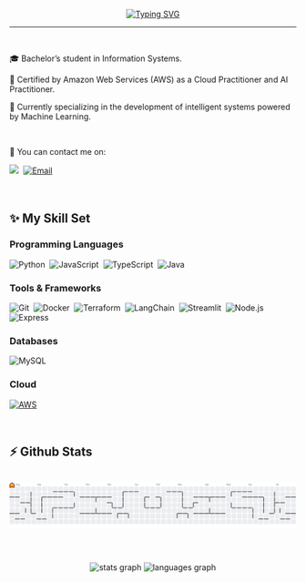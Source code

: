 <p align="center">
  <a href="https://git.io/typing-svg">
    <img src="https://readme-typing-svg.demolab.com?font=Courier+New&weight=500&size=29&pause=1000&color=8F4A92&width=435&separator=%3C&lines=Hello+there+%3A)+I'm+Sarah!%3CWelcome+to+my+profile!+;)" alt="Typing SVG" />
  </a>
</p>

<hr>

<br>
              
🎓 Bachelor’s student in Information Systems.  

🚀 Certified by Amazon Web Services (AWS) as a Cloud Practitioner and AI Practitioner. 

🤖 Currently specializing in the development of intelligent systems powered by Machine Learning.

<br>

💬 You can contact me on:

<a href="https://www.linkedin.com/in/sarah-alves-borges-686678290/" target="_blank">
<img src="https://img.shields.io/badge/-LinkedIn-%23467AA7?style=for-the-badge&logo=linkedin&logoColor=white" target="_blank"></a>&nbsp;
<a href="mailto:sarahalvesborges5@gmail.com" target="_blank">
<img src="https://img.shields.io/badge/email-%23000000.svg?&style=for-the-badge&logo=email&logoColor=white" alt="Email"></a>

<br>

<br>

<br>

## ✨ My Skill Set

### Programming Languages  
![Python](https://img.shields.io/badge/-Python-2C3E50?style=for-the-badge&logo=python&logoColor=white)&nbsp;
![JavaScript](https://img.shields.io/badge/-JavaScript-34495E?style=for-the-badge&logo=javascript&logoColor=white)&nbsp;
![TypeScript](https://img.shields.io/badge/-TypeScript-1F2A44?style=for-the-badge&logo=typescript&logoColor=white)&nbsp;
![Java](https://img.shields.io/badge/java-%232A3D66.svg?style=for-the-badge&logo=openjdk&logoColor=white)



### Tools & Frameworks
![Git](https://img.shields.io/badge/-Git-6C6C6C?style=for-the-badge&logo=git&logoColor=white)&nbsp;
![Docker](https://img.shields.io/badge/-Docker-3A3D4D?style=for-the-badge&logo=docker&logoColor=white)&nbsp;
![Terraform](https://img.shields.io/badge/-Terraform-5D3F6B?style=for-the-badge&logo=terraform&logoColor=white)&nbsp;
![LangChain](https://img.shields.io/badge/langchain-1C3C3C?style=for-the-badge&logo=langchain&logoColor=white)&nbsp;
![Streamlit](https://img.shields.io/badge/-Streamlit-3C1E1E?style=for-the-badge&logo=streamlit&logoColor=white)&nbsp;
![Node.js](https://img.shields.io/badge/-Node.js-2F4F4F?style=for-the-badge&logo=node.js&logoColor=white)&nbsp;
![Express](https://img.shields.io/badge/-Express-1A1A1A?style=for-the-badge&logo=express&logoColor=white)


### Databases  
![MySQL](https://img.shields.io/badge/-MySQL-1C3E4A?style=for-the-badge&logo=mysql&logoColor=white)

### Cloud  
[![AWS](https://img.shields.io/badge/Amazon%20AWS-232F3E?logo=amazonwebservices&logoColor=FF9900&style=for-the-badge)](https://www.credly.com/users/sarah-alves.e55a2d00/edit/badges#credly)



<br>

## ⚡ Github Stats  

<br>

<picture>
  <source media="(prefers-color-scheme: dark)" srcset="https://raw.githubusercontent.com/sarahzxwy/sarahzxwy/output/pacman-contribution-graph-dark.svg">
  <source media="(prefers-color-scheme: light)" srcset="https://raw.githubusercontent.com/sarahzxwy/sarahzxwy/output/pacman-contribution-graph.svg">
  <img alt="pacman contribution graph" src="https://raw.githubusercontent.com/sarahzxwy/sarahzxwy/output/pacman-contribution-graph.svg">
</picture>

###

<br>

<br>

<div align="center">
  <img src="https://github-readme-stats.vercel.app/api?username=sarahzxwy&hide_title=false&hide_rank=false&show_icons=true&include_all_commits=true&count_private=true&disable_animations=false&theme=dark&locale=en&hide_border=false&order=1" height="150" alt="stats graph" />
  <img src="https://github-readme-stats.vercel.app/api/top-langs?username=sarahzxwy&locale=en&hide_title=false&layout=compact&card_width=320&langs_count=5&theme=dark&hide_border=false&order=2" height="150" alt="languages graph" />
</div>